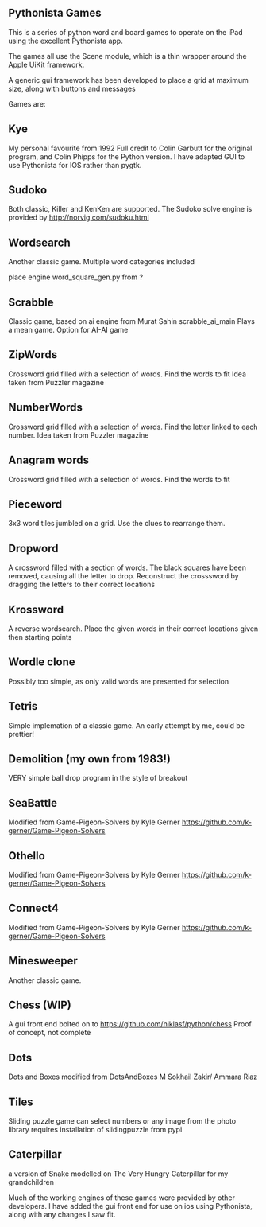 Pythonista Games
----------------

This is a series of python word and board games to operate on the iPad using the excellent Pythonista app.

The games all use the Scene module, which is a thin wrapper around the Apple UiKit framework.

A generic gui framework has been developed to place a grid at maximum size, along with buttons and messages


Games are:

Kye
---
My personal favourite from 1992
Full credit to Colin Garbutt for the original program, and Colin Phipps for the Python version.
I have adapted GUI to use Pythonista for IOS rather than pygtk.

Sudoko
-------
Both classic, Killer and KenKen are supported.
The Sudoko solve engine is provided by 
http://norvig.com/sudoku.html

Wordsearch
----------
 Another classic game.
 Multiple word categories included
 
 place engine word_square_gen.py from ?
 
Scrabble
--------
Classic game, based on ai engine from Murat Sahin scrabble_ai_main
Plays a mean game.
Option for AI-AI game

ZipWords
--------
Crossword grid filled with a selection of words.
Find the words to fit
Idea taken from Puzzler magazine

NumberWords
-----------
Crossword grid filled with a selection of words.
Find the letter linked to each number.
Idea taken from Puzzler magazine

Anagram words
-------------
Crossword grid filled with a selection of words.
Find the words to fit

Pieceword
---------
3x3 word tiles jumbled on a grid. Use the clues to rearrange them.

Dropword
--------
A crossword filled with a section of words. The black squares have been removed, causing
all the letter to drop. Reconstruct the crosssword by dragging the letters
to their correct locations

Krossword
---------
A reverse wordsearch. 
Place the given words in their correct locations given then starting points

Wordle clone
------------
Possibly too simple, as only valid words are presented for selection

Tetris
------
Simple implemation of a classic game. 
An early attempt by me, could be prettier!

Demolition (my own from 1983!)
-----------
VERY simple ball drop program in the style of breakout

SeaBattle
---------
Modified from Game-Pigeon-Solvers by Kyle Gerner
https://github.com/k-gerner/Game-Pigeon-Solvers

Othello
-------
Modified from Game-Pigeon-Solvers by Kyle Gerner
https://github.com/k-gerner/Game-Pigeon-Solvers

Connect4
--------
Modified from Game-Pigeon-Solvers by Kyle Gerner
https://github.com/k-gerner/Game-Pigeon-Solvers

Minesweeper
-----------
Another classic game.

Chess (WIP)
-----------
A gui front end bolted on to https://github.com/niklasf/python/chess
Proof of concept, not complete

Dots
-----
Dots and Boxes 
modified from DotsAndBoxes M Sokhail Zakir/ Ammara Riaz 

Tiles
-----
Sliding puzzle game
can select numbers or any image from the photo library
requires installation of slidingpuzzle from pypi

Caterpillar
-----------
a version of Snake modelled on The Very Hungry Caterpillar for my grandchildren



Much of the  working engines of these games were provided by other developers.
I have added the gui front end for use on ios using Pythonista, along with any changes I saw fit.



